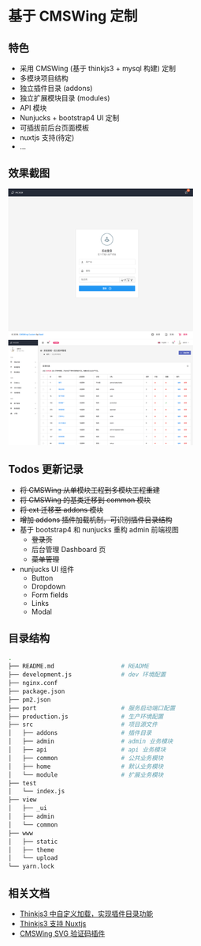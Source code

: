 # 基于 CMSWing 定制

## 特色

- 采用 CMSWing (基于 thinkjs3 + mysql 构建) 定制
- 多模块项目结构
- 独立插件目录 (addons)
- 独立扩展模块目录 (modules)
- API 模块
- Nunjucks + bootstrap4 UI 定制
- 可插拔前后台页面模板
- nuxtjs 支持(待定)
- ...


## 效果截图
<img src="https://github.com/baisheng/cmswing-custom/blob/master/screenshot/user_login.png?raw=true" width="375">
<img src="https://github.com/baisheng/cmswing-custom/blob/master/screenshot/menu_index.png?raw=true" width="375">

## Todos 更新记录

- ~~将 CMSWing 从单模块工程到多模块工程重建~~
- ~~将 CMSWing 的基类迁移到 common 模块~~
- ~~将 ext 迁移至 addons 模块~~
- ~~增加 addons 插件加载机制，可识别插件目录结构~~
- 基于 bootstrap4 和 nunjucks 重构 admin 前端视图
    - ~~登录页~~
    - 后台管理 Dashboard 页
    - ~~菜单管理~~
- nunjucks UI 组件
    - Button
    - Dropdown
    - Form fields
    - Links
    - Modal

## 目录结构 
```bash
.
├── README.md                   # README
├── development.js              # dev 环境配置
├── nginx.conf
├── package.json
├── pm2.json
├── port                        # 服务启动端口配置
├── production.js               # 生产环境配置
├── src                         # 项目源文件
│   ├── addons                  # 插件目录
│   ├── admin                   # admin 业务模块
│   ├── api                     # api 业务模块
│   ├── common                  # 公共业务模块
│   ├── home                    # 默认业务模块
│   └── module                  # 扩展业务模块
├── test
│   └── index.js
├── view
│   ├── _ui
│   ├── admin
│   └── common
├── www
│   ├── static
│   ├── theme
│   └── upload
└── yarn.lock

```

## 相关文档
- [Thinkjs3 中自定义加载，实现插件目录功能](https://www.jianshu.com/p/df9346a1d0bb)
- [Thinkjs3 支持 Nuxtjs](https://www.jianshu.com/p/16feed3a5715)
- [CMSWing SVG 验证码插件](https://github.com/baisheng/cmswing-ext-captcha)